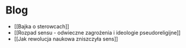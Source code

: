 # Blog

* [[Bajka o sterowcach]]
* [[Rozpad sensu - odwieczne zagrożenia i ideologie pseudoreligijne]]
* [[Jak rewolucja naukowa zniszczyła sens]]
